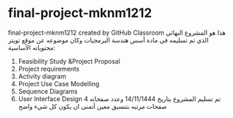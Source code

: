 # final-project-mknm1212
final-project-mknm1212 created by GitHub Classroom
هذا هو المشروع النهائي الذي تم تسليمه في مادة أسس هندسة البرمجيات وكان موضوعه عن موقع تويتر
محتوياته الأساسية:
1.	Feasibility Study &Project Proposal 
2.	Project requirements 
3.	Activity diagram 
4.	Project Use Case Modelling 
5.	Sequence Diagrams 
6.	User Interface Design
تم تسليم المشروع بتاريخ 14/11/1444
وعدد صفحاته 4 صفحات مرتبه بتنسيق معين 
أتمنى ان يكون كل شيء واضح 
